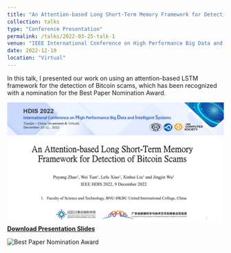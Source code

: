 ```yaml
---
title: "An Attention-based Long Short-Term Memory Framework for Detection of Bitcoin Scams."
collection: talks
type: "Conference Presentation"
permalink: /talks/2022-03-25-talk-1
venue: "IEEE International Conference on High Performance Big Data and Intelligent Systems 2022"
date: 2022-12-10
location: "Virtual"
---
```


In this talk, I presented our work on using an attention-based LSTM framework for the detection of Bitcoin scams, which has been recognized with a nomination for the Best Paper Nomination Award.

![First Slide of Presentation](/images/ppt-first-slide.jpg)  
**[Download Presentation Slides](/files/Ponzi.pptx)**

![Best Paper Nomination Award](/images/talks/2022-03-25-talk-1/bp.jpg)
